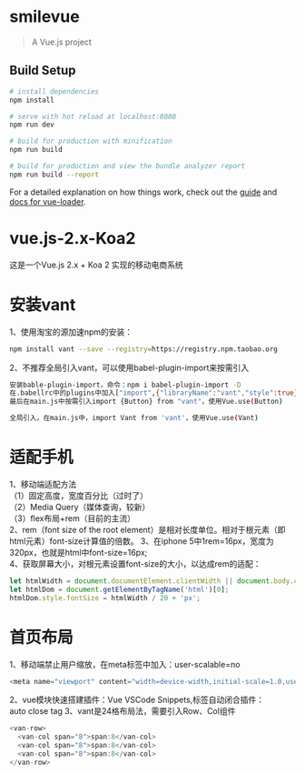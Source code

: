 # smilevue

> A Vue.js project

## Build Setup

``` bash
# install dependencies
npm install

# serve with hot reload at localhost:8080
npm run dev

# build for production with minification
npm run build

# build for production and view the bundle analyzer report
npm run build --report
```

For a detailed explanation on how things work, check out the [guide](http://vuejs-templates.github.io/webpack/) and [docs for vue-loader](http://vuejs.github.io/vue-loader).

# vue.js-2.x-Koa2
这是一个Vue.js 2.x + Koa 2 实现的移动电商系统

# 安装vant
1、使用淘宝的源加速npm的安装：  
``` bash
npm install vant --save --registry=https://registry.npm.taobao.org
```

2、不推荐全局引入vant，可以使用babel-plugin-import来按需引入  
``` bash
安装bable-plugin-import，命令：npm i babel-plugin-import -D
在.babellrc中的plugins中加入["import",{"libraryName":"vant","style":true}]
最后在main.js中按需引入import {Button} from "vant"，使用Vue.use(Button)

全局引入，在main.js中，import Vant from 'vant'，使用Vue.use(Vant)
```

# 适配手机
1、移动端适配方法  
（1）固定高度，宽度百分比（过时了）  
（2）Media Query（媒体查询，较新）  
（3）flex布局+rem（目前的主流）  
2、rem（font size of the root element）是相对长度单位。相对于根元素（即html元素）font-size计算值的倍数。
3、在iphone 5中1rem=16px，宽度为320px，也就是html中font-size=16px;  
4、获取屏幕大小，对根元素设置font-size的大小，以达成rem的适配：  
```javascript
let htmlWidth = document.documentElement.clientWidth || document.body.clientWidth;
let htmlDom = document.getElementByTagName('html')[0];
htmlDom.style.fontSize = htmlWidth / 20 + 'px';
```

# 首页布局
1、移动端禁止用户缩放，在meta标签中加入：user-scalable=no 
```javascript
<meta name="viewport" content="width=device-width,initial-scale=1.0,user-scalable=no">
```
2、vue模块快速搭建插件：Vue VSCode Snippets,标签自动闭合插件：auto close tag 
3、vant是24格布局法，需要引入Row、Col组件  
```javascript
<van-row>
  <van-col span="8">span:8</van-col>
  <van-col span="8">span:8</van-col>
  <van-col span="8">span:8</van-col>
</van-row>
```